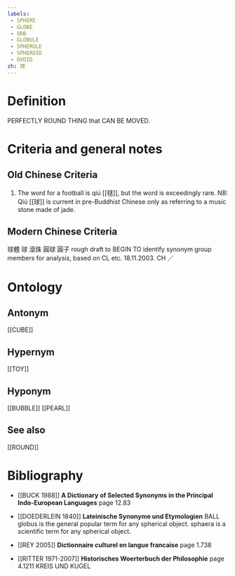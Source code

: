 ```yaml
---
labels: 
 - SPHERE
 - GLOBE
 - ORB
 - GLOBULE
 - SPHERULE
 - SPHEROID
 - OVOID
zh: 球
---
```


# Definition
PERFECTLY ROUND THING that CAN BE MOVED.
# Criteria and general notes
## Old Chinese Criteria
1. The word for a football is qiú [[毬]], but the word is exceedingly rare.
NB: Qiú [[球]] is current in pre-Buddhist Chinese only as referring to a music stone made of jade.
## Modern Chinese Criteria
球體
球
滾珠
圓球
圓子
rough draft to BEGIN TO identify synonym group members for analysis, based on CL etc. 18.11.2003. CH ／
# Ontology

## Antonym
[[CUBE]]
## Hypernym
[[TOY]]
## Hyponym
[[BUBBLE]]
[[PEARL]]
## See also
[[ROUND]]
# Bibliography
- [[BUCK 1988]]
**A Dictionary of Selected Synonyms in the Principal Indo-European Languages** page 12.83

- [[DOEDERLEIN 1840]]
**Lateinische Synonyme und Etymologien** 
BALL
globus is the general popular term for any spherical object.
sphaera is a scientific term for any spherical object.
- [[REY 2005]]
**Dictionnaire culturel en langue francaise** page 1.738

- [[RITTER 1971-2007]]
**Historisches Woerterbuch der Philosophie** page 4.1211
KREIS UND KUGEL